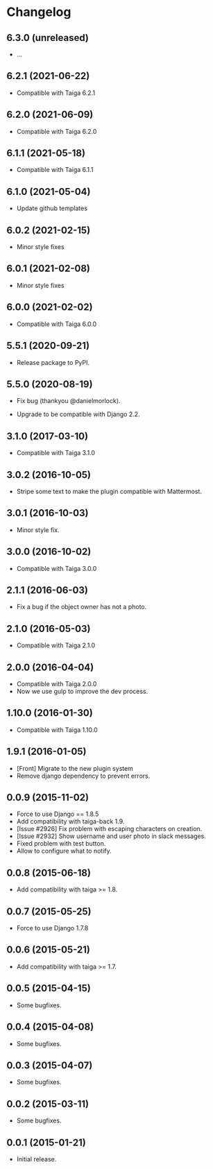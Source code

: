 # Changelog #

## 6.3.0 (unreleased)

- ...

## 6.2.1 (2021-06-22)

- Compatible with Taiga 6.2.1

## 6.2.0 (2021-06-09)

- Compatible with Taiga 6.2.0

## 6.1.1 (2021-05-18)

- Compatible with Taiga 6.1.1

## 6.1.0 (2021-05-04)

- Update github templates

## 6.0.2 (2021-02-15)

- Minor style fixes

## 6.0.1 (2021-02-08)

- Minor style fixes

## 6.0.0 (2021-02-02)

- Compatible with Taiga 6.0.0

## 5.5.1 (2020-09-21)

- Release package to PyPI.

## 5.5.0 (2020-08-19)

- Fix bug (thankyou @danielmorlock).

- Upgrade to be compatible with Django 2.2.

## 3.1.0 (2017-03-10)
- Compatible with Taiga 3.1.0


## 3.0.2 (2016-10-05)
- Stripe some text to make the plugin compatible with Mattermost.


## 3.0.1 (2016-10-03)
- Minor style fix.


## 3.0.0 (2016-10-02)
- Compatible with Taiga 3.0.0


## 2.1.1 (2016-06-03)
- Fix a bug if the object owner has not a photo.


## 2.1.0 (2016-05-03)
- Compatible with Taiga 2.1.0


## 2.0.0 (2016-04-04)
- Compatible with Taiga 2.0.0
- Now we use gulp to improve the dev process.


## 1.10.0 (2016-01-30)
- Compatible with Taiga 1.10.0


## 1.9.1 (2016-01-05)
- [Front] Migrate to the new plugin system
- Remove django dependency to prevent errors.


## 0.0.9 (2015-11-02)
- Force to use Django == 1.8.5
- Add compatibility with taiga-back 1.9.
- [Issue #2926] Fix problem with escaping characters on creation.
- [Issue #2932] Show username and user photo in slack messages.
- Fixed problem with test button.
- Allow to configure what to notify.


## 0.0.8 (2015-06-18)
- Add compatibility with taiga >= 1.8.


## 0.0.7 (2015-05-25)
- Force to use Django 1.7.8


## 0.0.6 (2015-05-21)
- Add compatibility with taiga >= 1.7.


## 0.0.5 (2015-04-15)
- Some bugfixes.


## 0.0.4 (2015-04-08)
- Some bugfixes.


## 0.0.3 (2015-04-07)
- Some bugfixes.


## 0.0.2 (2015-03-11)
- Some bugfixes.


## 0.0.1 (2015-01-21)
- Initial release.
